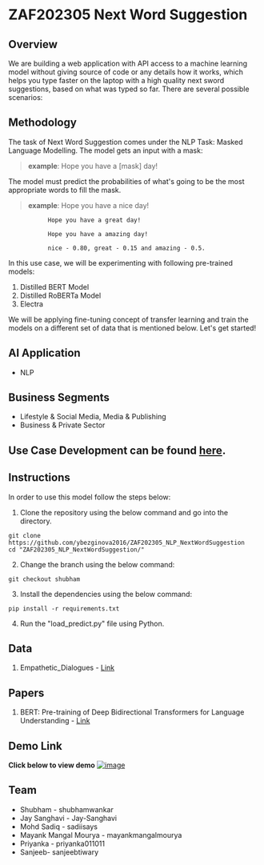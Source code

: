 # ZAF202305 Next Word Suggestion
## Overview

We are building a web application with API access to a machine learning model without giving source of code or any details how it works, which helps you type faster on the laptop with a high quality next sword suggestions, based on what was typed so far. There are several possible scenarios:

## Methodology
The task of Next Word Suggestion comes under the NLP Task: Masked Language Modelling. The model gets an input with a mask:    

> **example**: Hope you have a \[mask] day!     

The model must predict the probabilities of what's going to be the most appropriate  words to fill the mask.     

> **example**: Hope you have a nice day!     

               Hope you have a great day!     
               
               Hope you have a amazing day!     
               
               nice - 0.80, great - 0.15 and amazing - 0.5.    

In this use case, we will be experimenting with following pre-trained models:    
1. Distilled BERT Model
2. Distilled RoBERTa Model
3. Electra    

We will be applying fine-tuning concept of transfer learning and train the models on a different set of data that is mentioned below.
Let's get started!

## AI Application
- NLP

## Business Segments
- Lifestyle & Social Media, Media & Publishing
- Business & Private Sector

## Use Case Development can be found [here](https://docs.google.com/document/d/1V070_FZStj2Sp_UYRbYDVAHzKyz9P5wBXHR2JNOzw6M/edit?usp=sharing).

## Instructions
In order to use this model follow the steps below:
1. Clone the repository using the below command and go into the directory.
```
git clone https://github.com/ybezginova2016/ZAF202305_NLP_NextWordSuggestion
cd "ZAF202305_NLP_NextWordSuggestion/"
```
2. Change the branch using the below command:
```
git checkout shubham
```
3. Install the dependencies using the below command:
```
pip install -r requirements.txt
```

4. Run the "load_predict.py" file using Python.


## Data
1. Empathetic_Dialogues - [Link](https://huggingface.co/datasets/empathetic_dialogues)

## Papers
1. BERT: Pre-training of Deep Bidirectional Transformers for Language Understanding - [Link](https://arxiv.org/abs/1810.04805)

## Demo Link
**Click below to view demo**
[![image](next_word_suggestion_preview.jpg)](https://1drv.ms/v/s!AuQ0zVSghQNegtFDOQq2vwzjZZGJig?e=i4cgee)

## Team
- Shubham - shubhamwankar
- Jay Sanghavi - Jay-Sanghavi
- Mohd Sadiq - sadiisays
- Mayank Mangal Mourya - mayankmangalmourya
- Priyanka - priyanka011011
- Sanjeeb- sanjeebtiwary